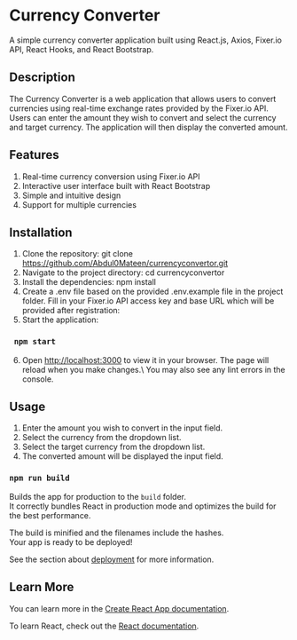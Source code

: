 # Currency Converter

A simple currency converter application built using React.js, Axios, Fixer.io API, React Hooks, and React Bootstrap.

## Description

The Currency Converter is a web application that allows users to convert currencies using real-time exchange rates provided by the Fixer.io API. Users can enter the amount they wish to convert and select the currency and target currency. The application will then display the converted amount.

## Features

1. Real-time currency conversion using Fixer.io API
2. Interactive user interface built with React Bootstrap
3. Simple and intuitive design
4. Support for multiple currencies

## Installation

1. Clone the repository:
   git clone https://github.com/Abdul0Mateen/currencyconvertor.git
2. Navigate to the project directory:
   cd currencyconvertor
3. Install the dependencies:
   npm install
4. Create a .env file based on the provided .env.example file in the project folder. Fill in your Fixer.io API access key and base URL which will be provided after registration:
5. Start the application:

### ` npm start`

6. Open [http://localhost:3000](http://localhost:3000) to view it in your browser. The page will reload when you make changes.\ You may also see any lint errors in the console.

## Usage

1. Enter the amount you wish to convert in the input field.
2. Select the currency from the dropdown list.
3. Select the target currency from the dropdown list.
4. The converted amount will be displayed the input field.

### `npm run build`

Builds the app for production to the `build` folder.\
It correctly bundles React in production mode and optimizes the build for the best performance.

The build is minified and the filenames include the hashes.\
Your app is ready to be deployed!

See the section about [deployment](https://facebook.github.io/create-react-app/docs/deployment) for more information.

## Learn More

You can learn more in the [Create React App documentation](https://facebook.github.io/create-react-app/docs/getting-started).

To learn React, check out the [React documentation](https://reactjs.org/).

